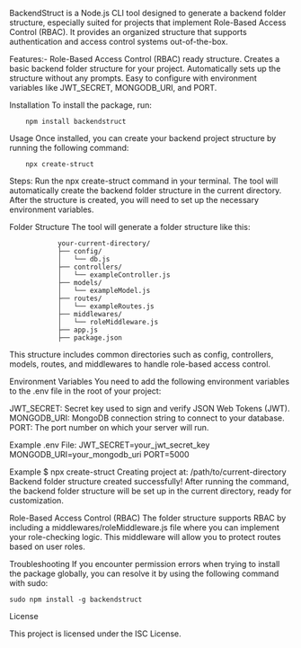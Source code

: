 BackendStruct is a Node.js CLI tool designed to generate a backend folder structure, especially suited for projects that implement Role-Based Access Control (RBAC). It provides an organized structure that supports authentication and access control systems out-of-the-box.

Features:-
	Role-Based Access Control (RBAC) ready structure.
	Creates a basic backend folder structure for your project.
	Automatically sets up the structure without any prompts.
	Easy to configure with environment variables like JWT_SECRET, MONGODB_URI, and PORT.

Installation
To install the package, run:

		npm install backendstruct

Usage
Once installed, you can create your backend project structure by running the following command:

		npx create-struct

Steps:
Run the npx create-struct command in your terminal.
The tool will automatically create the backend folder structure in the current directory.
After the structure is created, you will need to set up the necessary environment variables.

Folder Structure
The tool will generate a folder structure like this:

				your-current-directory/
				├── config/
				│   └── db.js
				├── controllers/
				│   └── exampleController.js
				├── models/
				│   └── exampleModel.js
				├── routes/
				│   └── exampleRoutes.js
				├── middlewares/
				│   └── roleMiddleware.js
				├── app.js
				├── package.json
This structure includes common directories such as config, controllers, models, routes, and middlewares to handle role-based access control.

Environment Variables
You need to add the following environment variables to the .env file in the root of your project:

JWT_SECRET: Secret key used to sign and verify JSON Web Tokens (JWT).
MONGODB_URI: MongoDB connection string to connect to your database.
PORT: The port number on which your server will run.

Example .env File:
	JWT_SECRET=your_jwt_secret_key
	MONGODB_URI=your_mongodb_uri
	PORT=5000

Example
	$ npx create-struct
	Creating project at: /path/to/current-directory
	Backend folder structure created successfully!
	After running the command, the backend folder structure will be set up in the current directory, ready for customization.

Role-Based Access Control (RBAC)
The folder structure supports RBAC by including a middlewares/roleMiddleware.js file where you can implement your role-checking logic. This middleware will allow you to protect routes based on user roles.

Troubleshooting
If you encounter permission errors when trying to install the package globally, you can resolve it by using the following command with sudo:

	sudo npm install -g backendstruct


License

This project is licensed under the ISC License.

